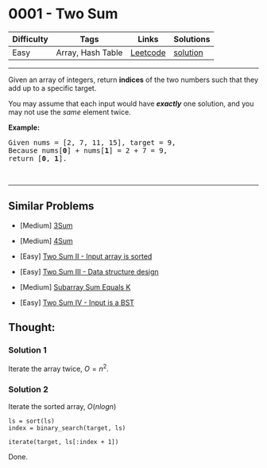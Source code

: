 # 0001 - Two Sum

Difficulty  | Tags | Links | Solutions
----------- | ---- | ----- | -----
Easy | Array, Hash Table | [Leetcode](https://leetcode.com/problems/two-sum) | [solution](https://leetcode.com/problems/two-sum/solution/)

-----------

<p>Given an array of integers, return <strong>indices</strong> of the two numbers such that they add up to a specific target.</p>

<p>You may assume that each input would have <strong><em>exactly</em></strong> one solution, and you may not use the <em>same</em> element twice.</p>

<p><strong>Example:</strong></p>

<pre>
Given nums = [2, 7, 11, 15], target = 9,
Because nums[<strong>0</strong>] + nums[<strong>1</strong>] = 2 + 7 = 9,
return [<strong>0</strong>, <strong>1</strong>].
</pre>

<p>&nbsp;</p>

-----------


## Similar Problems

- [Medium] [3Sum](3sum)

- [Medium] [4Sum](4sum)

- [Easy] [Two Sum II - Input array is sorted](two-sum-ii-input-array-is-sorted)

- [Easy] [Two Sum III - Data structure design](two-sum-iii-data-structure-design)

- [Medium] [Subarray Sum Equals K](subarray-sum-equals-k)

- [Easy] [Two Sum IV - Input is a BST](two-sum-iv-input-is-a-bst)




## Thought:

### Solution 1

Iterate the array twice, $O = n^2$.



### Solution 2

Iterate the sorted array, $O(n logn)​$

```
ls = sort(ls)
index = binary_search(target, ls)

iterate(target, ls[:index + 1])
```

Done.